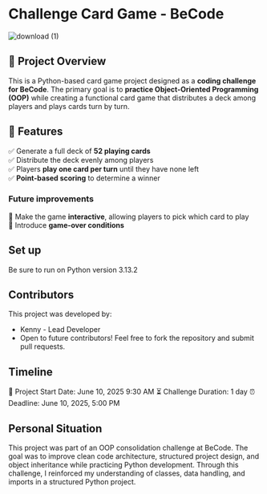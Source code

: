 # Challenge Card Game - BeCode

![download (1)](https://github.com/user-attachments/assets/a113e632-e78b-44c2-91bf-4d470e90478c)


## 📌 Project Overview

This is a Python-based card game project designed as a **coding challenge for BeCode**. The primary goal is to **practice Object-Oriented Programming (OOP)** while creating a functional card game that distributes a deck among players and plays cards turn by turn.

## 🎯 Features
✅ Generate a full deck of **52 playing cards**  
✅ Distribute the deck evenly among players  
✅ Players **play one card per turn** until they have none left  
✅ **Point-based scoring** to determine a winner  

### **Future improvements**
🚀 Make the game **interactive**, allowing players to pick which card to play  
🚀 Introduce **game-over conditions**  

## Set up
Be sure to run on Python version 3.13.2

## Contributors
This project was developed by:
- Kenny - Lead Developer
- Open to future contributors! Feel free to fork the repository and submit pull requests.

## Timeline
📅 Project Start Date: June 10, 2025 9:30 AM
⏳ Challenge Duration: 1 day
⏰ Deadline: June 10, 2025, 5:00 PM

## Personal Situation
This project was part of an OOP consolidation challenge at BeCode. The goal was to improve clean code architecture, structured project design, and object inheritance while practicing Python development. Through this challenge, I reinforced my understanding of classes, data handling, and imports in a structured Python project.




